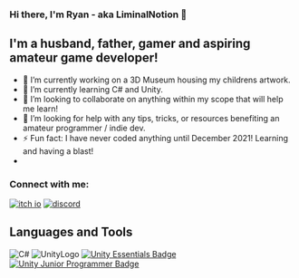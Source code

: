 ### Hi there, I'm Ryan - aka LiminalNotion 👋

##  I'm a husband, father, gamer and aspiring amateur game developer!

- 🔭 I’m currently working on a 3D Museum housing my childrens artwork.
- 🌱 I’m currently learning C# and Unity.
- 👯 I’m looking to collaborate on anything within my scope that will help me learn!
- 🤔 I’m looking for help with any tips, tricks, or resources benefiting an amateur programmer / indie dev.
- ⚡ Fun fact: I have never coded anything until December 2021!  Learning and having a blast!
- 
###  Connect with me:


[![itch io](https://user-images.githubusercontent.com/97632929/152260338-a0cc8eec-0e0c-4726-bff5-fcc2a8a8fc39.png)](https://liminalnotion.itch.io/)
[![discord](https://user-images.githubusercontent.com/97632929/152250833-65126166-326c-4b87-8b39-534b1579a351.png)](https://discord.gg/YsKVkyGFyS)

## Languages and Tools

![C#](https://user-images.githubusercontent.com/97632929/152251608-ac29b9b6-5db9-4203-9163-e6fc782fbd3e.png) ![UnityLogo](https://user-images.githubusercontent.com/97632929/152252601-e64301c7-8691-4d95-8767-8fc0b32eb749.png)
[![Unity Essentials Badge](https://user-images.githubusercontent.com/97632929/152249200-7f538adb-8142-4e40-ba60-51ea9c06c0ca.png)](https://www.credly.com/badges/343c6c26-7923-4a5d-b2c3-e38943df59f0/public_url) [![Unity Junior Programmer Badge](https://user-images.githubusercontent.com/97632929/152249253-7b6aa742-5ffd-4cde-b762-b8a2f3732b8a.png)](https://www.credly.com/badges/bca27299-af04-422a-82db-d82b6aa27897/public_url)
